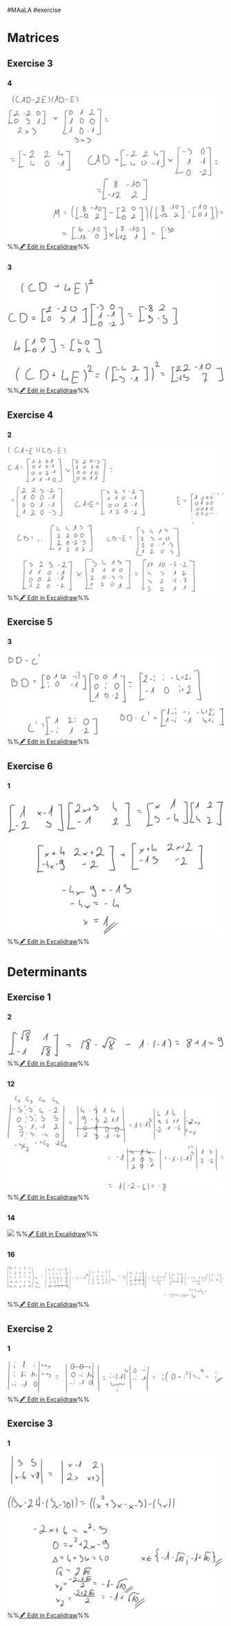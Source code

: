 #MAaLA #exercise 

# Matrices
## Exercise 3
### 4
![](attachments/Exercise%205%2017.04.2024%2017.04.2024%2008_22_21.excalidraw.svg)
%%[🖋 Edit in Excalidraw](attachments/Exercise%205%2017.04.2024%2017.04.2024%2008_22_21.excalidraw.md)%%

### 3
![](attachments/Exercise%205%2017.04.2024%2017.04.2024%2008_29_40.excalidraw.svg)
%%[🖋 Edit in Excalidraw](attachments/Exercise%205%2017.04.2024%2017.04.2024%2008_29_40.excalidraw.md)%%

## Exercise 4
### 2
![](attachments/Exercise%205%2017.04.2024%2017.04.2024%2008_34_49.excalidraw.svg)
%%[🖋 Edit in Excalidraw](attachments/Exercise%205%2017.04.2024%2017.04.2024%2008_34_49.excalidraw.md)%%

## Exercise 5
### 3
![](attachments/Exercise%205%2017.04.2024%2017.04.2024%2008_45_49.excalidraw.svg)
%%[🖋 Edit in Excalidraw](attachments/Exercise%205%2017.04.2024%2017.04.2024%2008_45_49.excalidraw.md)%%

## Exercise 6
### 1
![](attachments/Exercise%205%2017.04.2024%2017.04.2024%2008_51_50.excalidraw.svg)
%%[🖋 Edit in Excalidraw](attachments/Exercise%205%2017.04.2024%2017.04.2024%2008_51_50.excalidraw.md)%%

# Determinants
## Exercise 1
### 2
![](attachments/Exercise%205%2017.04.2024%2017.04.2024%2009_00_04.excalidraw.svg)
%%[🖋 Edit in Excalidraw](attachments/Exercise%205%2017.04.2024%2017.04.2024%2009_00_04.excalidraw.md)%%

### 12
![](attachments/Exercise%205%2017.04.2024%2017.04.2024%2009_01_40.excalidraw.svg)
%%[🖋 Edit in Excalidraw](attachments/Exercise%205%2017.04.2024%2017.04.2024%2009_01_40.excalidraw.md)%%

### 14
![](attachments/Exercise%205%2017.04.2024%2017.04.2024%2009_13_24.excalidraw.svg)
%%[🖋 Edit in Excalidraw](attachments/Exercise%205%2017.04.2024%2017.04.2024%2009_13_24.excalidraw.md)%%

### 16
![](attachments/Exercise%205%2017.04.2024%2017.04.2024%2009_21_55.excalidraw.svg)
%%[🖋 Edit in Excalidraw](attachments/Exercise%205%2017.04.2024%2017.04.2024%2009_21_55.excalidraw.md)%%

## Exercise 2
### 1
![](attachments/Exercise%205%2017.04.2024%2017.04.2024%2009_31_27.excalidraw.svg)
%%[🖋 Edit in Excalidraw](attachments/Exercise%205%2017.04.2024%2017.04.2024%2009_31_27.excalidraw.md)%%

## Exercise 3
### 1
![](attachments/Exercise%205%2017.04.2024%2017.04.2024%2009_36_11.excalidraw.svg)
%%[🖋 Edit in Excalidraw](attachments/Exercise%205%2017.04.2024%2017.04.2024%2009_36_11.excalidraw.md)%%